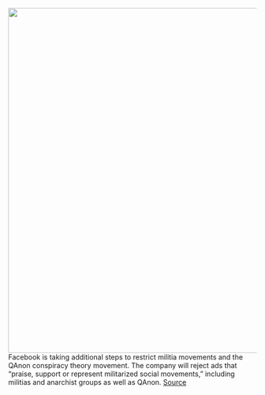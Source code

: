 <img src='https://cdn.vox-cdn.com/thumbor/hOAwzc3rR8t2uY8QLq2mwY03-VA=/0x0:4761x3169/1200x800/filters:focal(2001x1205:2761x1965)/cdn.vox-cdn.com/uploads/chorus_image/image/67567296/1228596320.jpg.0.jpg' width='700px' /><br/>
Facebook is taking additional steps to restrict militia movements and the QAnon conspiracy theory movement. The company will reject ads that “praise, support or represent militarized social movements,” including militias and anarchist groups as well as QAnon.
<a href='https://www.theverge.com/2020/10/1/21497609/facebook-qanon-militia-ad-ban-content-derank-save-the-children-label'> Source <a/>